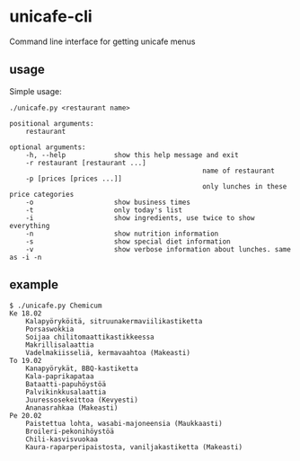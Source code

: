 unicafe-cli
===========

Command line interface for getting unicafe menus

usage
-----
Simple usage:	

	./unicafe.py <restaurant name>
	
	positional arguments:
		restaurant

	optional arguments:
		-h, --help            show this help message and exit
		-r restaurant [restaurant ...]
													name of restaurant
		-p [prices [prices ...]]
													only lunches in these price categories
		-o                    show business times
		-t                    only today's list
		-i                    show ingredients, use twice to show everything
		-n                    show nutrition information
		-s                    show special diet information
		-v                    show verbose information about lunches. same as -i -n

example
-------

	$ ./unicafe.py Chemicum
	Ke 18.02
		Kalapyöryköitä, sitruunakermaviilikastiketta
		Porsaswokkia
		Soijaa chilitomaattikastikkeessa
		Makrillisalaattia
		Vadelmakiisseliä, kermavaahtoa (Makeasti)
	To 19.02
		Kanapyörykät, BBQ-kastiketta
		Kala-paprikapataa
		Bataatti-papuhöystöä
		Palvikinkkusalaattia
		Juuressosekeittoa (Kevyesti)
		Ananasrahkaa (Makeasti)
	Pe 20.02
		Paistettua lohta, wasabi-majoneensia (Maukkaasti)
		Broileri-pekonihöystöä
		Chili-kasvisvuokaa
		Kaura-raparperipaistosta, vaniljakastiketta (Makeasti)

